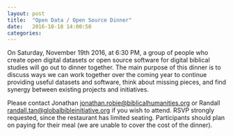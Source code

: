 ```yaml
---
layout: post
title:  "Open Data / Open Source Dinner"
date:   2016-10-18 14:00:50
categories: 
---
```


On Saturday, November 19th 2016, at 6:30 PM, a group of people who create open digital datasets or open source software for digital biblical studies will go out to dinner together.  The main purpose of this dinner is to discuss ways we can work together over the coming year to continue providing useful datasets and software, think about missing pieces, and find synergy between existing projects and initiatives. 

Please contact Jonathan <jonathan.robie@biblicalhumanities.org> or Randall <randall.tan@globalbibleinitiative.org> if you wish to attend.  RSVP strongly requested, since the restaurant has limited seating.  Participants should plan on paying for their meal (we are unable to cover the cost of the dinner).